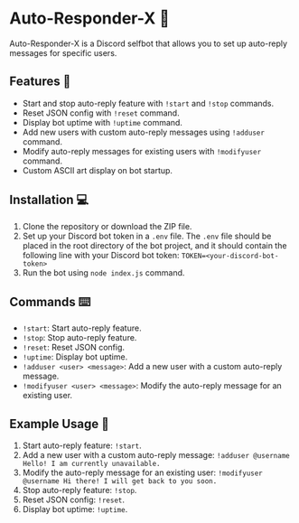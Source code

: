 # Auto-Responder-X :robot:

Auto-Responder-X is a Discord selfbot that allows you to set up auto-reply messages for specific users.

## Features :rocket:

- Start and stop auto-reply feature with `!start` and `!stop` commands.
- Reset JSON config with `!reset` command.
- Display bot uptime with `!uptime` command.
- Add new users with custom auto-reply messages using `!adduser` command.
- Modify auto-reply messages for existing users with `!modifyuser` command.
- Custom ASCII art display on bot startup.

## Installation :computer:

1. Clone the repository or download the ZIP file.
2. Set up your Discord bot token in a `.env` file. The `.env` file should be placed in the root directory of the bot project, and it should contain the following line with your Discord bot token: 
 `TOKEN=<your-discord-bot-token>`  
3. Run the bot using `node index.js` command.


## Commands :keyboard:

- `!start`: Start auto-reply feature.
- `!stop`: Stop auto-reply feature.
- `!reset`: Reset JSON config.
- `!uptime`: Display bot uptime.
- `!adduser <user> <message>`: Add a new user with a custom auto-reply message.
- `!modifyuser <user> <message>`: Modify the auto-reply message for an existing user.

## Example Usage :speech_balloon:

1. Start auto-reply feature: `!start`.
2. Add a new user with a custom auto-reply message: `!adduser @username Hello! I am currently unavailable.`
3. Modify the auto-reply message for an existing user: `!modifyuser @username Hi there! I will get back to you soon.`
4. Stop auto-reply feature: `!stop`.
5. Reset JSON config: `!reset`.
6. Display bot uptime: `!uptime`.

